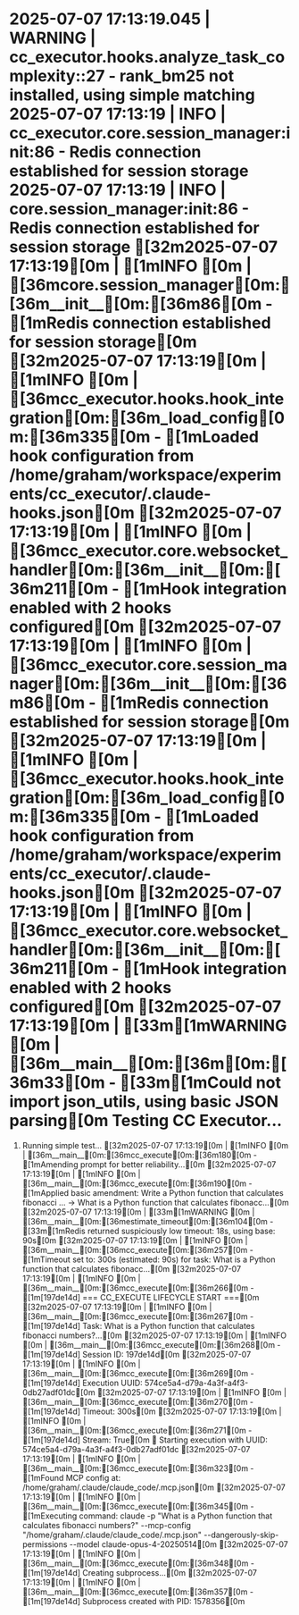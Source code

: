 2025-07-07 17:13:19.045 | WARNING  | cc_executor.hooks.analyze_task_complexity:<module>:27 - rank_bm25 not installed, using simple matching
2025-07-07 17:13:19 | INFO     | cc_executor.core.session_manager:__init__:86 - Redis connection established for session storage
2025-07-07 17:13:19 | INFO     | core.session_manager:__init__:86 - Redis connection established for session storage
[32m2025-07-07 17:13:19[0m | [1mINFO    [0m | [36mcore.session_manager[0m:[36m__init__[0m:[36m86[0m - [1mRedis connection established for session storage[0m
[32m2025-07-07 17:13:19[0m | [1mINFO    [0m | [36mcc_executor.hooks.hook_integration[0m:[36m_load_config[0m:[36m335[0m - [1mLoaded hook configuration from /home/graham/workspace/experiments/cc_executor/.claude-hooks.json[0m
[32m2025-07-07 17:13:19[0m | [1mINFO    [0m | [36mcc_executor.core.websocket_handler[0m:[36m__init__[0m:[36m211[0m - [1mHook integration enabled with 2 hooks configured[0m
[32m2025-07-07 17:13:19[0m | [1mINFO    [0m | [36mcc_executor.core.session_manager[0m:[36m__init__[0m:[36m86[0m - [1mRedis connection established for session storage[0m
[32m2025-07-07 17:13:19[0m | [1mINFO    [0m | [36mcc_executor.hooks.hook_integration[0m:[36m_load_config[0m:[36m335[0m - [1mLoaded hook configuration from /home/graham/workspace/experiments/cc_executor/.claude-hooks.json[0m
[32m2025-07-07 17:13:19[0m | [1mINFO    [0m | [36mcc_executor.core.websocket_handler[0m:[36m__init__[0m:[36m211[0m - [1mHook integration enabled with 2 hooks configured[0m
[32m2025-07-07 17:13:19[0m | [33m[1mWARNING [0m | [36m__main__[0m:[36m<module>[0m:[36m33[0m - [33m[1mCould not import json_utils, using basic JSON parsing[0m
Testing CC Executor...
============================================================

1. Running simple test...
[32m2025-07-07 17:13:19[0m | [1mINFO    [0m | [36m__main__[0m:[36mcc_execute[0m:[36m180[0m - [1mAmending prompt for better reliability...[0m
[32m2025-07-07 17:13:19[0m | [1mINFO    [0m | [36m__main__[0m:[36mcc_execute[0m:[36m190[0m - [1mApplied basic amendment: Write a Python function that calculates fibonacci ... → What is a Python function that calculates fibonacc...[0m
[32m2025-07-07 17:13:19[0m | [33m[1mWARNING [0m | [36m__main__[0m:[36mestimate_timeout[0m:[36m104[0m - [33m[1mRedis returned suspiciously low timeout: 18s, using base: 90s[0m
[32m2025-07-07 17:13:19[0m | [1mINFO    [0m | [36m__main__[0m:[36mcc_execute[0m:[36m257[0m - [1mTimeout set to: 300s (estimated: 90s) for task: What is a Python function that calculates fibonacc...[0m
[32m2025-07-07 17:13:19[0m | [1mINFO    [0m | [36m__main__[0m:[36mcc_execute[0m:[36m266[0m - [1m[197de14d] === CC_EXECUTE LIFECYCLE START ===[0m
[32m2025-07-07 17:13:19[0m | [1mINFO    [0m | [36m__main__[0m:[36mcc_execute[0m:[36m267[0m - [1m[197de14d] Task: What is a Python function that calculates fibonacci numbers?...[0m
[32m2025-07-07 17:13:19[0m | [1mINFO    [0m | [36m__main__[0m:[36mcc_execute[0m:[36m268[0m - [1m[197de14d] Session ID: 197de14d[0m
[32m2025-07-07 17:13:19[0m | [1mINFO    [0m | [36m__main__[0m:[36mcc_execute[0m:[36m269[0m - [1m[197de14d] Execution UUID: 574ce5a4-d79a-4a3f-a4f3-0db27adf01dc[0m
[32m2025-07-07 17:13:19[0m | [1mINFO    [0m | [36m__main__[0m:[36mcc_execute[0m:[36m270[0m - [1m[197de14d] Timeout: 300s[0m
[32m2025-07-07 17:13:19[0m | [1mINFO    [0m | [36m__main__[0m:[36mcc_execute[0m:[36m271[0m - [1m[197de14d] Stream: True[0m
🔐 Starting execution with UUID: 574ce5a4-d79a-4a3f-a4f3-0db27adf01dc
[32m2025-07-07 17:13:19[0m | [1mINFO    [0m | [36m__main__[0m:[36mcc_execute[0m:[36m323[0m - [1mFound MCP config at: /home/graham/.claude/claude_code/.mcp.json[0m
[32m2025-07-07 17:13:19[0m | [1mINFO    [0m | [36m__main__[0m:[36mcc_execute[0m:[36m345[0m - [1mExecuting command: claude -p "What is a Python function that calculates fibonacci numbers?" --mcp-config "/home/graham/.claude/claude_code/.mcp.json" --dangerously-skip-permissions --model claude-opus-4-20250514[0m
[32m2025-07-07 17:13:19[0m | [1mINFO    [0m | [36m__main__[0m:[36mcc_execute[0m:[36m348[0m - [1m[197de14d] Creating subprocess...[0m
[32m2025-07-07 17:13:19[0m | [1mINFO    [0m | [36m__main__[0m:[36mcc_execute[0m:[36m357[0m - [1m[197de14d] Subprocess created with PID: 1578356[0m
